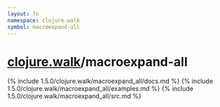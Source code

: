 ```yaml
---
layout: fn
namespace: clojure.walk
symbol: macroexpand-all
---
```


# [clojure.walk](../)/macroexpand-all

{% include 1.5.0/clojure.walk/macroexpand_all/docs.md %}
{% include 1.5.0/clojure.walk/macroexpand_all/examples.md %}
{% include 1.5.0/clojure.walk/macroexpand_all/src.md %}

